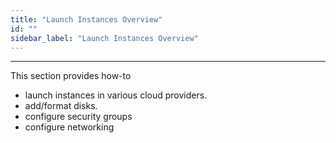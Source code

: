 ```yaml
---
title: "Launch Instances Overview"
id: ""
sidebar_label: "Launch Instances Overview"
---
```

---

This section provides how-to 
- launch instances in various cloud providers.  
- add/format disks.
- configure security groups
- configure networking
